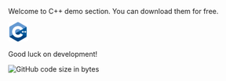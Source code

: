 <h align="center">Welcome to C++ demo section. You can download them for free.</h>
<p align="left"> <a href="https://cpp-lang.net/" target="_blank" rel="noreferrer"> <img src="https://raw.githubusercontent.com/devicons/devicon/master/icons/cplusplus/cplusplus-original.svg" alt="cplusplus" width="40" height="40"/> </a> </p>
<h align="center">Good luck on development!</h>

![GitHub code size in bytes](https://img.shields.io/github/languages/code-size/ThreadedDev/Cpp-demo-software)
